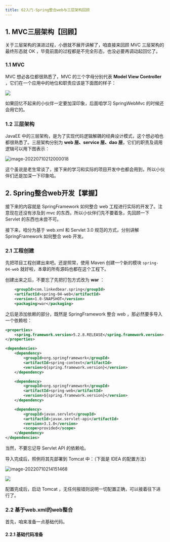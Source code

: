 ```yaml
---
title: 62入门-Spring整合web与三层架构回顾
---
```


## 1. MVC三层架构【回顾】

关于三层架构的演进过程，小册就不展开讲解了，咱直接来回顾 MVC 三层架构的最终形态就 OK ，毕竟前面的过程都是不完全形态，也没必要再调动起回忆了。

### 1.1 MVC

MVC 想必各位都很熟悉了，MVC 的三个字母分别代表 **Model View Controller** ，它们在一个应用中的地位和职责应该是下面图的样子：

![](https://cdn.jsdelivr.net/gh/clxmm/image@main/img/2022/07/20220710211804.png)

如果回忆不起来的小伙伴一定要加深印象，后面咱学习 SpringWebMvc 的时候还会用它的。

### 1.2 三层架构

JavaEE 中的三层架构，是为了实现代码逻辑解耦的经典设计模式，这个想必咱也都很熟悉了。三层架构分别为 **web 层、service 层、dao 层**，它们的职责及调用逻辑可以用下图表示：

![image-20220710212000018](https://cdn.jsdelivr.net/gh/clxmm/image@main/img/2022/07/20220710212000.png)

这个虽说是老生常谈了，接下来的学习和实际的项目开发中也都会用到，所以小伙伴们还是加深一下印象哈。

## 2. Spring整合web开发【掌握】

接下来的内容就是 SpringFramework 如何整合 web 工程进行实际的开发了。注意现在还没有涉及到 mvc 的东西，所以小伙伴们先不要着急，先回顾一下 Servlet 的东西也未尝不可。

接下来，咱分为基于 web.xml 和 Servlet 3.0 规范的方式，分别讲解 SpringFramework 如何整合 web 开发。

### 2.1 工程创建

先把项目工程创建出来吧。还是照常，使用 Maven 创建一个新的模块 `spring-04-web` 就好啦，本章的所有源码也都在这个工程下。

创建出来之后，不要忘了先把打包方式改为 **war** ：

```xml
    <groupId>com.linkedbear.spring</groupId>
    <artifactId>spring-04-web</artifactId>
    <version>1.0-SNAPSHOT</version>
    <packaging>war</packaging>
```

之后是添加依赖的部分，既然是 SpringFramework 整合 web ，那必然要多导入一个依赖啦：

```xml
<properties>
    <spring.framework.version>5.2.8.RELEASE</spring.framework.version>
</properties>

<dependencies>
    <dependency>
        <groupId>org.springframework</groupId>
        <artifactId>spring-context</artifactId>
        <version>${spring.framework.version}</version>
    </dependency>

    <dependency>
        <groupId>org.springframework</groupId>
        <artifactId>spring-web</artifactId>
        <version>${spring.framework.version}</version>
    </dependency>

    <dependency>
        <groupId>javax.servlet</groupId>
        <artifactId>javax.servlet-api</artifactId>
        <version>3.1.0</version>
        <scope>provided</scope>
    </dependency>
</dependencies>
```

当然，不要忘记导 Servlet API 的依赖哈。

导入完成后，照例将其先部署到 Tomcat 中：（下面是 IDEA 的配置方法）

![image-20220710214151468](https://cdn.jsdelivr.net/gh/clxmm/image@main/img/2022/07/20220710214151.png)

![](https://cdn.jsdelivr.net/gh/clxmm/image@main/img/2022/07/20220710214243.png)

配置完成后，启动 Tomcat ，无任何报错则说明一切配置正确，可以接着往下进行了。

### 2.2 基于web.xml的web整合

首先，咱来准备一点基础代码。

#### 2.2.1 基础代码准备



